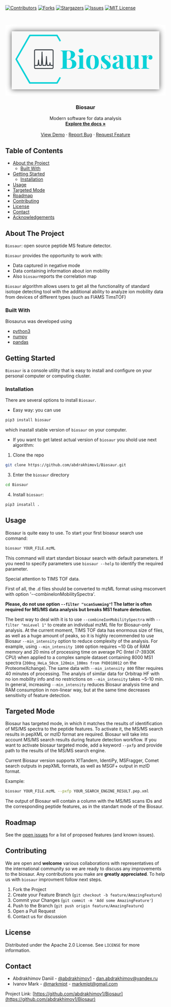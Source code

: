 
<!-- PROJECT SHIELDS -->
<!--
*** I'm using markdown "reference style" links for readability.
*** Reference links are enclosed in brackets [ ] instead of parentheses ( ).
*** See the bottom of this document for the declaration of the reference variables
*** for contributors-url, forks-url, etc. This is an optional, concise syntax you may use.
*** https://www.markdownguide.org/basic-syntax/#reference-style-links
-->
[![Contributors][contributors-shield]][contributors-url]
[![Forks][forks-shield]][forks-url]
[![Stargazers][stars-shield]][stars-url]
[![Issues][issues-shield]][issues-url]
[![MIT License][license-shield]][license-url]


<!-- PROJECT LOGO -->
<br />
<p align="center">
  <a href="https://github.com/abdrakhimov1/Biosaur">
    <img src="logo.png" alt="Logo" width="506" height="222">
  </a>

  <h3 align="center">Biosaur</h3>

  <p align="center">
    Modern software for data analysis
    <br />
    <a href="https://github.com/abdrakhimov1/Biosaur"><strong>Explore the docs »</strong></a>
    <br />
    <br />
    <a href="https://github.com/abdrakhimov1/Biosaur">View Demo</a>
    ·
    <a href="https://github.com/abdrakhimov1/Biosaur/issues">Report Bug</a>
    ·
    <a href="https://github.com/abdrakhimov1/Biosaur/issues">Request Feature</a>
  </p>
</p>



<!-- TABLE OF CONTENTS -->
## Table of Contents

* [About the Project](#about-the-project)
  * [Built With](#built-with)
* [Getting Started](#getting-started)
  * [Installation](#installation)
* [Usage](#usage)
* [Targeted Mode](#targeted-mode)
* [Roadmap](#roadmap)
* [Contributing](#contributing)
* [License](#license)
* [Contact](#contact)
* [Acknowledgements](#acknowledgements)



<!-- ABOUT THE PROJECT -->
## About The Project


`Biosaur`: open source peptide MS feature detector.

`Biosaur` provides the opportunity to work with:
* Data captured in negative mode
* Data containing information about ion mobility
* Also `biosaur`reports the correlation map

`Biosaur` algorithm allows users to get all the functionality of standard isotope detecting tool with the additional ability to analyze ion mobility data from devices of different types (such as FIAMS TimsTOF)

### Built With
Biosaurus was developed using
* [python3](https://www.python.org/)
* [numpy](https://numpy.org/)
* [pandas](https://pandas.pydata.org/)



<!-- GETTING STARTED -->
## Getting Started

`Biosaur` is a console utility that is easy to install and configure on your personal computer or computing cluster.

### Installation

There are several options to install `Biosaur`.

* Easy way: you can use 
```sh
pip3 install biosaur 
```
which inastall stable version of `biosaur` on your computer. 

* If you want to get latest actual version of `biosaur` you shold use next algorithm:

1. Clone the repo
```sh
git clone https://github.com/abdrakhimov1/Biosaur.git
```
3. Enter the `biosaur` directory
```sh
cd Biosaur
```
4. Install `biosaur`:
```sh
pip3 insatall .
```

<!-- USAGE EXAMPLES -->
## Usage

Biosaur is quite easy to use. To start your first bioasur search use command:
```sh
biosaur YOUR_FILE.mzML
```
This command will start standart biosaur search with default parameters.
If you need to specify parameters use `biosaur --help` to identify the required parameter.

Special attention to TIMS TOF data.

First of all, the .d files should be converted to mzML format using msconvert with option '--combineIonMobilitySpectra'.

**Please, do not use option `--filter "scanSumming"`! The latter is often required for MS/MS data analysis but breaks MS1 feature detection.**

The best way to deal with it is to use `--combineIonMobilitySpectra` with `--filter "msLevel 1"` to create an individual mzML file for Biosaur-only analysis. At the current moment, TIMS TOF data has enormous size of files, as well as a huge amount of peaks, so it is highly recommended to use Biosaur `--min_intensity` option to reduce complexity of the analysis. For example, using `--min_intensity 1000` option requires ~10 Gb of RAM memory and 20 mins of processing time on average PC (Intel i7-3930K CPU) when applied to a complex sample dataset containing 8000 MS1 spectra (`200ng_HeLa_50cm_120min_100ms from PXD010012` on the ProteomeXchange). The same data with `--min_intensity 800` filter requires 40 minutes of processing. The analyis of similar data for Orbitrap HF with no ion mobility info and no restrictions on `--min_intensity` takes ~5-10 min. In general, increasing `--min_intensity` reduces Biosaur analysis time and RAM consumption in non-linear way, but at the same time decreases sensitivity of feature detection.

## Targeted Mode

Biosaur has targeted mode, in which it matches the results of identification of MS/MS spectra to the peptide features. To activate it, the MS/MS search results in pepXML or mzID format are required. Biosaur will take into account MS/MS search results during feature detection workflow.
If you want to activate biosaur targeted mode, add a keyword `--pxfp`  and provide path to the results of the MS/MS search engine.

Current Biosaur version supports X!Tandem, IdentiPy, MSFragger, Comet search outputs in pepXML formats, as well as MSGF+ output in mzID format.

Example:
```sh
biosaur YOUR_FILE.mzML --pxfp YOUR_SEARCH_ENGINE_RESULT.pep.xml
```
The output of Biosaur will contain a column with the MS/MS scans IDs and the corresponding peptide features, as in the standart mode of the Biosaur.

<!-- ROADMAP -->
## Roadmap

See the [open issues](https://github.com/abdrakhimov1/Biosaur/issues) for a list of proposed features (and known issues).



<!-- CONTRIBUTING -->
## Contributing

We are open and **welcome** various collaborations with representatives of the international community so we are ready to discuss any improvements to the biosaur. Any contributions you make are **greatly appreciated**. To help us with `biosaur` improvment follow next steps.

1. Fork the Project
2. Create your Feature Branch (`git checkout -b feature/AmazingFeature`)
3. Commit your Changes (`git commit -m 'Add some AmazingFeature'`)
4. Push to the Branch (`git push origin feature/AmazingFeature`)
5. Open a Pull Request
6. Contact us for discussion



<!-- LICENSE -->
## License

Distributed under the Apache 2.0 License. See `LICENSE` for more information.



<!-- CONTACT -->
## Contact

* Abdrakhimov Daniil - [@abdrakhimov1](https://t.me/abdrakhimov1) - dan.abdrakhimov@yandex.ru
* Ivanov Mark - [@markmipt](https://t.me/markmipt) - markmipt@gmail.com

Project Link: [https://github.com/abdrakhimov1/Biosaur](https://github.com/abdrakhimov1/Biosaur)


<!-- MARKDOWN LINKS & IMAGES -->
<!-- https://www.markdownguide.org/basic-syntax/#reference-style-links -->
[contributors-shield]: https://img.shields.io/github/contributors/abdrakhimov1/Biosaur
[contributors-url]: https://github.com/abdrakhimov1/Biosaur/graphs/contributors
[forks-shield]: https://img.shields.io/github/forks/abdrakhimov1/Biosaur
[forks-url]: https://github.com/abdrakhimov1/Biosaur/network/members
[stars-shield]: https://img.shields.io/github/stars/abdrakhimov1/Biosaur
[stars-url]: https://github.com/abdrakhimov1/Biosaur/stargazers
[issues-shield]: https://img.shields.io/github/issues/abdrakhimov1/Biosaur
[issues-url]: https://github.com/abdrakhimov1/Biosaur/issues
[license-shield]: https://img.shields.io/github/license/abdrakhimov1/Biosaur
[license-url]: https://www.apache.org/licenses/LICENSE-2.0


